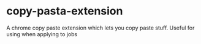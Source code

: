 # copy-pasta-extension
A chrome copy paste extension which lets you copy paste stuff. Useful for using when applying to jobs
